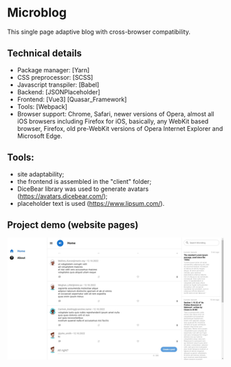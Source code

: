 # Microblog

This single page adaptive blog with cross-browser compatibility.

## Technical details

- Package manager: [Yarn]
- CSS preprocessor: [SCSS]
- Javascript transpiler: [Babel]
- Backend: [JSONPlaceholder]
- Frontend: [Vue3] [Quasar_Framework]
- Tools: [Webpack]
- Browser support: Chrome, Safari, newer versions of Opera, almost all iOS browsers including Firefox for iOS, basically, any WebKit based browser, Firefox, old pre-WebKit versions of Opera Internet Explorer and Microsoft Edge.

## Tools:

- site adaptability;
- the frontend is assembled in the "client" folder;
- DiceBear library was used to generate avatars (https://avatars.dicebear.com/);
- placeholder text is used (https://www.lipsum.com/).

## Project demo (website pages)

![demo.jpg](demo.jpg)